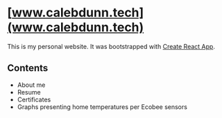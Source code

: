 # [www.calebdunn.tech](www.calebdunn.tech)

This is my personal website.  It was bootstrapped with [Create React App](https://github.com/facebook/create-react-app).

## Contents
- About me
- Resume
- Certificates
- Graphs presenting home temperatures per Ecobee sensors

